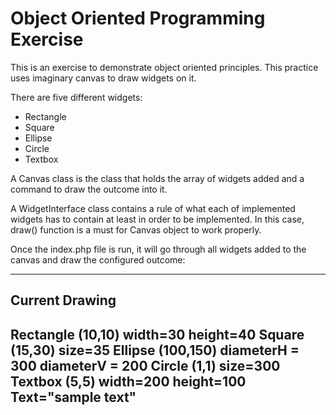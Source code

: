 Object Oriented Programming Exercise
===

This is an exercise to demonstrate object oriented principles. This practice uses imaginary canvas to draw widgets on it.

There are five different widgets:

- Rectangle
- Square
- Ellipse
- Circle
- Textbox

A Canvas class is the class that holds the array of widgets added and a command to draw the outcome into it.

A WidgetInterface class contains a rule of what each of implemented widgets has to contain at least in order to be implemented. In this case, draw() function is a must for Canvas object to work properly.

Once the index.php file is run, it will go through all widgets added to the canvas and draw the configured outcome:

----------------------------------------------------------------
Current Drawing
----------------------------------------------------------------
Rectangle (10,10) width=30 height=40
Square (15,30) size=35
Ellipse (100,150) diameterH = 300 diameterV = 200
Circle (1,1) size=300
Textbox (5,5) width=200 height=100 Text="sample text"
----------------------------------------------------------------
